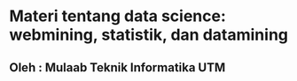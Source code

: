 

# Materi tentang data science: webmining, statistik, dan datamining

## Oleh : Mulaab Teknik Informatika UTM